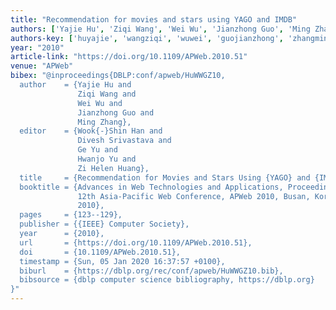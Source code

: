 ```yaml
---
title: "Recommendation for movies and stars using YAGO and IMDB"
authors: ['Yajie Hu', 'Ziqi Wang', 'Wei Wu', 'Jianzhong Guo', 'Ming Zhang 0004']
authors-key: ['huyajie', 'wangziqi', 'wuwei', 'guojianzhong', 'zhangming']
year: "2010"
article-link: "https://doi.org/10.1109/APWeb.2010.51"
venue: "APWeb"
bibex: "@inproceedings{DBLP:conf/apweb/HuWWGZ10,
  author    = {Yajie Hu and
               Ziqi Wang and
               Wei Wu and
               Jianzhong Guo and
               Ming Zhang},
  editor    = {Wook{-}Shin Han and
               Divesh Srivastava and
               Ge Yu and
               Hwanjo Yu and
               Zi Helen Huang},
  title     = {Recommendation for Movies and Stars Using {YAGO} and {IMDB}},
  booktitle = {Advances in Web Technologies and Applications, Proceedings of the
               12th Asia-Pacific Web Conference, APWeb 2010, Busan, Korea, 6-8 April
               2010},
  pages     = {123--129},
  publisher = {{IEEE} Computer Society},
  year      = {2010},
  url       = {https://doi.org/10.1109/APWeb.2010.51},
  doi       = {10.1109/APWeb.2010.51},
  timestamp = {Sun, 05 Jan 2020 16:37:57 +0100},
  biburl    = {https://dblp.org/rec/conf/apweb/HuWWGZ10.bib},
  bibsource = {dblp computer science bibliography, https://dblp.org}
}"
---
```


